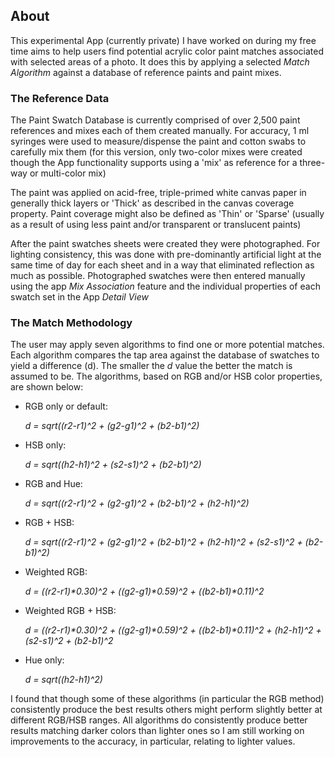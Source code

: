 ## About

This experimental App (currently private) I have worked on during my free time aims to help users find potential acrylic color paint matches associated with selected areas of a photo. It does this by applying a selected _Match Algorithm_ against a database of reference paints and paint mixes.

### The Reference Data

The Paint Swatch Database is currently comprised of over 2,500 paint references and mixes each of them created manually. For accuracy, 1 ml syringes were used to measure/dispense the paint and cotton swabs to carefully mix them (for this version, only two-color mixes were created though the App functionality supports using a 'mix' as reference for a three-way or multi-color mix)

The paint was applied on acid-free, triple-primed white canvas paper in generally thick layers or 'Thick' as described in the canvas coverage property. Paint coverage might also be defined as 'Thin' or 'Sparse' (usually as a result of using less paint and/or transparent or translucent paints)

After the paint swatches sheets were created they were photographed. For lighting consistency, this was done with pre-dominantly artificial light at the same time of day for each sheet and in a way that eliminated reflection as much as possible. Photographed swatches were then entered manually using the app _Mix Association_ feature and the individual properties of each swatch set in the App _Detail View_

### The Match Methodology

The user may apply seven algorithms to find one or more potential matches. Each algorithm compares the tap area against the database of swatches to yield a difference (d). The smaller the _d_ value the better the match is assumed to be. The algorithms, based on RGB and/or HSB color properties, are shown below:

* RGB only or default:

   _d = sqrt((r2-r1)^2 + (g2-g1)^2 + (b2-b1)^2)_


* HSB only:

   _d = sqrt((h2-h1)^2 + (s2-s1)^2 + (b2-b1)^2)_


* RGB and Hue:

   _d = sqrt((r2-r1)^2 + (g2-g1)^2 + (b2-b1)^2 + (h2-h1)^2)_


* RGB + HSB:

   _d = sqrt((r2-r1)^2 + (g2-g1)^2 + (b2-b1)^2 + (h2-h1)^2 + (s2-s1)^2 + (b2-b1)^2)_


* Weighted RGB:

   _d = ((r2-r1)*0.30)^2 + ((g2-g1)*0.59)^2 + ((b2-b1)*0.11)^2_


* Weighted RGB + HSB:

   _d = ((r2-r1)*0.30)^2 + ((g2-g1)*0.59)^2 + ((b2-b1)*0.11)^2 + (h2-h1)^2 + (s2-s1)^2 + (b2-b1)^2_


* Hue only:

   _d = sqrt((h2-h1)^2)_


I found that though some of these algorithms (in particular the RGB method) consistently produce the best results others might perform slightly better at different RGB/HSB ranges. All algorithms do consistently produce better results matching darker colors than lighter ones so I am still working on improvements to the accuracy, in particular, relating to lighter values.
